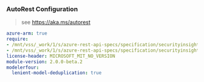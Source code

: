 ### AutoRest Configuration

> see https://aka.ms/autorest

``` yaml
azure-arm: true
require:
- /mnt/vss/_work/1/s/azure-rest-api-specs/specification/securityinsights/resource-manager/readme.md
- /mnt/vss/_work/1/s/azure-rest-api-specs/specification/securityinsights/resource-manager/readme.go.md
license-header: MICROSOFT_MIT_NO_VERSION
module-version: 2.0.0-beta.2
modelerfour:
  lenient-model-deduplication: true
```